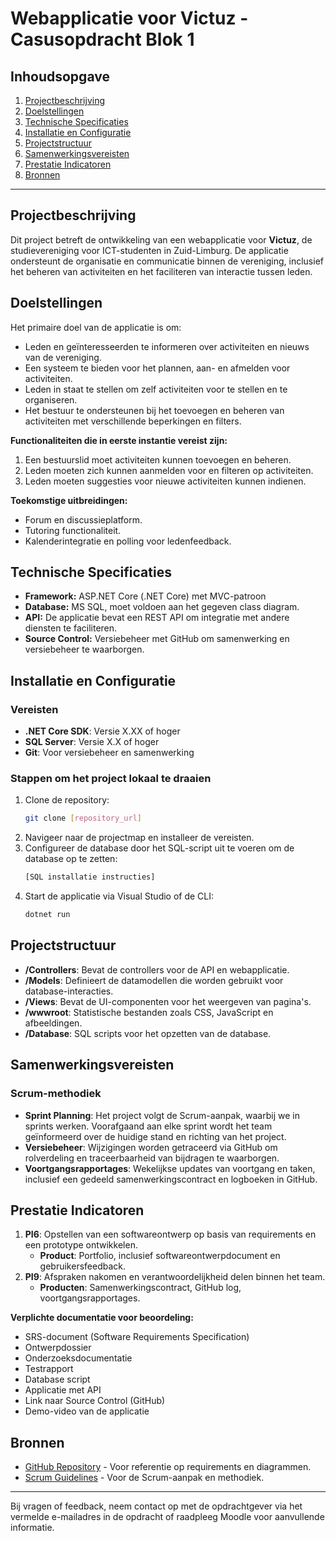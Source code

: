 # Webapplicatie voor Victuz - Casusopdracht Blok 1

## Inhoudsopgave
1. [Projectbeschrijving](#projectbeschrijving)
2. [Doelstellingen](#doelstellingen)
3. [Technische Specificaties](#technische-specificaties)
4. [Installatie en Configuratie](#installatie-en-configuratie)
5. [Projectstructuur](#projectstructuur)
6. [Samenwerkingsvereisten](#samenwerkingsvereisten)
7. [Prestatie Indicatoren](#prestatie-indicatoren)
8. [Bronnen](#bronnen)

---

## Projectbeschrijving
Dit project betreft de ontwikkeling van een webapplicatie voor **Victuz**, de studievereniging voor ICT-studenten in Zuid-Limburg. De applicatie ondersteunt de organisatie en communicatie binnen de vereniging, inclusief het beheren van activiteiten en het faciliteren van interactie tussen leden.

## Doelstellingen
Het primaire doel van de applicatie is om:
- Leden en geïnteresseerden te informeren over activiteiten en nieuws van de vereniging.
- Een systeem te bieden voor het plannen, aan- en afmelden voor activiteiten.
- Leden in staat te stellen om zelf activiteiten voor te stellen en te organiseren.
- Het bestuur te ondersteunen bij het toevoegen en beheren van activiteiten met verschillende beperkingen en filters.

**Functionaliteiten die in eerste instantie vereist zijn:**
1. Een bestuurslid moet activiteiten kunnen toevoegen en beheren.
2. Leden moeten zich kunnen aanmelden voor en filteren op activiteiten.
3. Leden moeten suggesties voor nieuwe activiteiten kunnen indienen.

**Toekomstige uitbreidingen:**
- Forum en discussieplatform.
- Tutoring functionaliteit.
- Kalenderintegratie en polling voor ledenfeedback.

## Technische Specificaties
- **Framework:** ASP.NET Core (.NET Core) met MVC-patroon
- **Database:** MS SQL, moet voldoen aan het gegeven class diagram.
- **API:** De applicatie bevat een REST API om integratie met andere diensten te faciliteren.
- **Source Control:** Versiebeheer met GitHub om samenwerking en versiebeheer te waarborgen.

## Installatie en Configuratie
### Vereisten
- **.NET Core SDK**: Versie X.XX of hoger
- **SQL Server**: Versie X.X of hoger
- **Git**: Voor versiebeheer en samenwerking

### Stappen om het project lokaal te draaien
1. Clone de repository:
   ```bash
   git clone [repository_url]
   ```
2. Navigeer naar de projectmap en installeer de vereisten.
3. Configureer de database door het SQL-script uit te voeren om de database op te zetten:
   ```sql
   [SQL installatie instructies]
   ```
4. Start de applicatie via Visual Studio of de CLI:
   ```bash
   dotnet run
   ```

## Projectstructuur
- **/Controllers**: Bevat de controllers voor de API en webapplicatie.
- **/Models**: Definieert de datamodellen die worden gebruikt voor database-interacties.
- **/Views**: Bevat de UI-componenten voor het weergeven van pagina's.
- **/wwwroot**: Statistische bestanden zoals CSS, JavaScript en afbeeldingen.
- **/Database**: SQL scripts voor het opzetten van de database.

## Samenwerkingsvereisten
### Scrum-methodiek
- **Sprint Planning**: Het project volgt de Scrum-aanpak, waarbij we in sprints werken. Voorafgaand aan elke sprint wordt het team geïnformeerd over de huidige stand en richting van het project.
- **Versiebeheer**: Wijzigingen worden getraceerd via GitHub om rolverdeling en traceerbaarheid van bijdragen te waarborgen.
- **Voortgangsrapportages**: Wekelijkse updates van voortgang en taken, inclusief een gedeeld samenwerkingscontract en logboeken in GitHub.

## Prestatie Indicatoren
1. **PI6**: Opstellen van een softwareontwerp op basis van requirements en een prototype ontwikkelen.
   - **Product**: Portfolio, inclusief softwareontwerpdocument en gebruikersfeedback.
2. **PI9**: Afspraken nakomen en verantwoordelijkheid delen binnen het team.
   - **Producten**: Samenwerkingscontract, GitHub log, voortgangsrapportages.
   
**Verplichte documentatie voor beoordeling:**
- SRS-document (Software Requirements Specification)
- Ontwerpdossier
- Onderzoeksdocumentatie
- Testrapport
- Database script
- Applicatie met API
- Link naar Source Control (GitHub)
- Demo-video van de applicatie

## Bronnen
- [GitHub Repository](https://github.com/ZuydUniversity/CardgameWar#cardgamewar) - Voor referentie op requirements en diagrammen.
- [Scrum Guidelines](https://scrumguides.org/) - Voor de Scrum-aanpak en methodiek.

---

Bij vragen of feedback, neem contact op met de opdrachtgever via het vermelde e-mailadres in de opdracht of raadpleeg Moodle voor aanvullende informatie.
